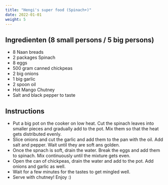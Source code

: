 ```yaml
---
title: "Hengi's super food (Spinach+)"
date: 2022-01-01
weight: 5
---
```

  
## Ingredienten (8 small persons / 5 big persons)
 * 8 Naan breads 
 * 2 packages Spinach
 * 8 eggs
 * 500 gram canned chickpeas
 * 2 big onions
 * 1 big garlic
 * 2 spoon oil
 * Hot Mango Chutney
 * Salt and black pepper to taste

## Instructions 
 * Put a big pot on the cooker on low heat. Cut the spinach leaves into smaller pieces and gradually add to the pot. Mix them so that the heat gets distributed evenly.
 * Slice onions and cut the garlic and add them to the pan with the oil. Add salt and pepper. Wait until they are soft ans golden.
 * Once the spnach is soft, drain the water. Break the eggs and add them to spinach. Mix continuously until the mixture gets even. 
 * Open the can of chickpeas, drain the water and add to the pot. Add onions and garlic as well.
 * Wait for a few minutes for the tastes to get mingled well. 
 * Serve with chutney! Enjoy :) 
